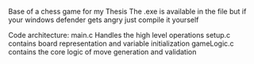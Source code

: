 Base of a chess game for my Thesis
The .exe is available in the file but if your windows defender gets angry just compile it yourself

Code architecture:
  main.c Handles the high level operations
  setup.c contains board representation and variable initialization
  gameLogic.c contains the core logic of move generation and validation
